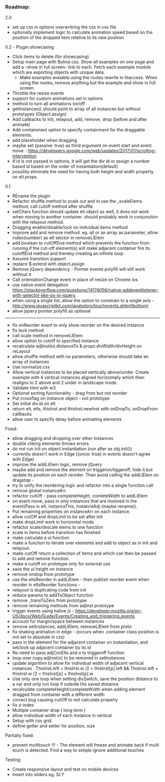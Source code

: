 ### Roadmap:

2.0
- set up css in options overwritring the css in css file
- optionally implement logic to calculate animation speed based on the position of the dropped item relative to its new position

0.2 - Plugin showcasing
- Click items to delete (for showcasing)
- Setup main page with Bulma css. Show all examples on one page and add a -show in full screen- link to each. Fetch each example module which are exporting objects with unique data.
  * Make examples avaiable using the routes rewrite in htaccess. When using the routes, remove anything but the example and show in full screen.
- Throttle the resize events
- support for custom animations set in options
- method to turn all animations on/off
- getInstances() should point to array of all instances but without prototypes (Object.assign)
- Add callbacks to init, relayout, add, remove, drop (before and after animate)
- Add containment option to specify containment for the draggable elements.
- add placeholder when dragging
- maybe set {passive: true} as third argument on event start and event move - https://developers.google.com/web/updates/2017/01/scrolling-intervention
- if id is not passed in options, it will get the div id or assign a number based id based on the order of instantiation(default)
- possibly eliminate the need for having both height and width property on elt.props

0.1
- REname the plugin
- Refactor shuffle method to scale out and in use the _scaleElems method, call cutoff method after shuffle
- setChars function should update elt object as well, it does not work when moving to another container. should probably work in conjunction with the relayout method.
- Dragging enable/disable/lock on individual items method
- Improve add and remove method. eg. all or an array as parameter, allow index(number) as elt selctor in removeLiElem
- add boolean to cutOffEnd method which prevents the function from running if the cut-off element(s) will make adjacent container fire its cutoffEnd method and thereby creating an infinite loop.
- Assume transition support
- replace $.extend with object.assign
- Remove jQuery dependency - Pointer events polyfill will still work without it
- Call orientationChange event in place of resize on Chrome ios
- use native event delegation https://stackoverflow.com/questions/14174056/native-addeventlistener-with-selector-like-on-in-jquery
- when using a single list, allow the option to constrain to a single axis - http://www.javascriptkit.com/javatutors/touchevents.shtml(bottom)
- allow jquery pointer polyfill as optional
--------------------------------------------------
- fix onReorder event to only show reorder on the desired instance
- fix lock method
- call scale method in removeLiElem
- allow option to cutoff to specified instance
- recalculate adjInst(n).distanceTo & props.divWidth/divHeight on reLayout
- allow shuffle method with no parameters, otherwise should take an array of instances
- Use normalize.css
- Allow vertical instances to be placed vertically above/under. Create example with 4 vertical instances aligned horizontally which then realigns to 2 above and 2 under in landscape mode.
- Validate html with w3
- Optional sorting functionality - drag from but not reorder
- Put crossflag on instance object - not prototype
- Set initial div.id on elt
- return elt, elts, thisInst and thisInst.newInst with onDropTo, onDropFrom callbacks
- allow user to specify delay before animating elements

Fixed:
- allow dragging and dropping over other instances 
- double cliking elements throws errors 
- do not run init on object instantiation (run after as obj.init())
- currently doesn't work in Edge  ({once: true} in events doesn't agree with Edge)
- improve the addLiElem logic, remove jQuery
- maybe add and remove the element on triggeron/tiggeroff, hide it but update its position on each reorder. Then avoid calling the addLiElem on dragstop - 
- try to unify the reordering logic and refactor into a single function call
- remove global instanceArr. 
- refactor cutOff - pass completeHeight, comleteWidth to addLiElem
- on event move, pass in only instances that are involved in the event(Pass in elt, instanceThis, instanceAdj (maybe rename)). 
- Put remaining properties on instanceArr on each instance. 
- allow cutOff and dropLimit to be set after init
- make dropLimit work in horizontal mode
- refactor scale/descale elems to one function 
- scale in items before transition has finished 
- make calculate a ul function
- make a function to iterate  over elements and add to object as in init and relayout.
- make cutOff return a collection of items and which can then be passed to add and remove function. 
- make a cutoff on prototype only for external use
- save the ul height on instance
- remove onstop from prototype
- use the eltsReorder in addLiElem - then publish reorder event when reorder in eltsReorder functions - 
- relayout is duplicating code from init
- reduce params to addToObject function 
- remove _transToZero from prototype
- remove remaining methods from adjInst prototype
- trigger events using native js - https://developer.mozilla.org/en-US/docs/Web/Guide/Events/Creating_and_triggering_events 
- account for margin/space  between instances
- remove setInstances, addLiElem, removeLiElem from proto 
- fix shaking animation in edge -  (occurs when .container class position is not set to absolute in css)
- pass in the element for the adjacent container on instantiation, and set/look up adjacent container by its id 
- No need to pass adjConElts and o to triggeroff function
- loop over copy.adjInst(n) to be removed in setInstances
- update algorithm to allow for individual width of adjacent vertical instances :
ThisInst.left + thisInst.w /2 > thisInst[p].left && ThisInst.left + thisInst.w /2 < thisInst[p] + thisInst[p].w
- Use only one loop when setting divSwitch, save the position distance to a var and only run loop if outside the saved distance
- recalculate completeHeight/completeWidth when adding element dragged from container with a different width
- correct bug causing cutOff to not calculate properly
- fix z-index
- Multiple container drop ( long term ) 
- allow individual width of each instance in vertical
- Setup with css grid
- define getter and setter for position, size

Partially fixed:
- prevent multitouch !!! - The element will freeze and animate back if multi touch is detected. Find a way to simple ignore additional touches

Testing:
- Create responsive layout and test on mobile devices
- Insert into sliders eg. SLY